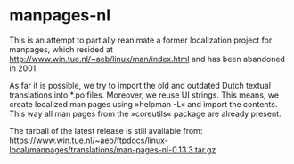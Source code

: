 # manpages-nl

This is an attempt to partially reanimate a former localization project for
manpages, which resided at http://www.win.tue.nl/~aeb/linux/man/index.html and
has been abandoned in 2001.

As far it is possible, we try to import the old and outdated Dutch textual
translations into *.po files. Moreover, we reuse UI strings. This means, we
create localized man pages using »helpman -L« and import the contents. This way
all man pages from the »coreutils« package are already present.

The tarball of the latest release is still available from:
https://www.win.tue.nl/~aeb/ftpdocs/linux-local/manpages/translations/man-pages-nl-0.13.3.tar.gz
